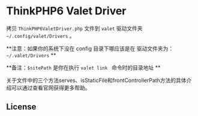 
# ThinkPHP6 Valet Driver

拷贝 `ThinkPHP6ValetDriver.php` 文件到 `valet` 驱动文件夹 `~/.config/valet/Drivers` 。

**注意：如果你的系统下没在 config 目录下哪应该是在 驱动文件夹为：`~/.valet/Drivers` **

**备注：`$sitePath` 是你在执行 `valet link ` 命令时的目录地址 **

关于文件中的三个方法serves、isStaticFile和frontControllerPath方法的具体介绍可以通过查看官网获得更多帮助。
## License
